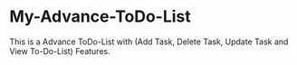 # My-Advance-ToDo-List
This is a Advance ToDo-List with (Add Task, Delete Task, Update Task and View To-Do-List) Features.
